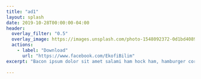```yaml
---
title: "ad1"
layout: splash
date: 2019-10-28T00:00:00-04:00
header:
  overlay_filter: "0.5"
  overlay_image: https://images.unsplash.com/photo-1548092372-0d1bd40894a3?ixlib=rb-1.2.1&ixid=eyJhcHBfaWQiOjEyMDd9&auto=format&fit=crop&w=1350&q=80
  actions:
    - label: "Download"
      url: "https://www.facebook.com/EkofiBilim"
excerpt: "Bacon ipsum dolor sit amet salami ham hock ham, hamburger corned beef short ribs kielbasa biltong t-bone drumstick tri-tip tail sirloin pork chop."
  
---
```

